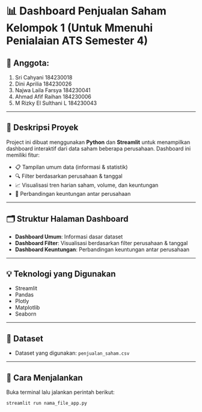 # 📊 Dashboard Penjualan Saham Kelompok 1 (Untuk Mmenuhi Penialaian ATS Semester 4)

## 👥 Anggota:
1. Sri Cahyani  184230018
2. Dini Aprilia  184230026
3. Najwa Laila Farsya  184230041
4. Ahmad Afif Raihan  184230006
5. M Rizky El Sulthani L 184230043

---

## 📌 Deskripsi Proyek

Project ini dibuat menggunakan **Python** dan **Streamlit** untuk menampilkan dashboard interaktif dari data saham beberapa perusahaan. Dashboard ini memiliki fitur:

- 📋 Tampilan umum data (informasi & statistik)
- 🔍 Filter berdasarkan perusahaan & tanggal
- 📈 Visualisasi tren harian saham, volume, dan keuntungan
- 🧾 Perbandingan keuntungan antar perusahaan

---

## 🗂️ Struktur Halaman Dashboard

- **Dashboard Umum**: Informasi dasar dataset
- **Dashboard Filter**: Visualisasi berdasarkan filter perusahaan & tanggal
- **Dashboard Keuntungan**: Perbandingan keuntungan antar perusahaan

---

## 💡 Teknologi yang Digunakan

- Streamlit  
- Pandas  
- Plotly  
- Matplotlib  
- Seaborn  

---

## 📂 Dataset

- Dataset yang digunakan: `penjualan_saham.csv`

---

## 🚀 Cara Menjalankan

Buka terminal lalu jalankan perintah berikut:

```bash
streamlit run nama_file_app.py
